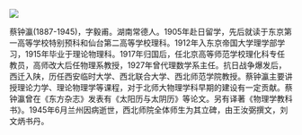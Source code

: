 ![](https://s2.loli.net/2022/08/31/qPF6xiOIWbNrSJT.png)

蔡钟瀛(1887-1945)，字毅甫。湖南常德人。1905年赴日留学，先后就读于东京第一高等学校特别预科和仙台第二高等学校理科。1912年入东京帝国大学理学部学习，1915年毕业于理论物理科。1917年归国后，任北京高等师范学校理化科专任教员，高师改大后任物理系教授，1927年曾代理数学系主任。抗日战争爆发后，西迁入陕，历任西安临时大学、西北联合大学、西北师范学院教授。蔡钟瀛主要讲授理论力学、理论物理学等课程，对于北师大物理学科早期的建设有一定贡献。蔡钟瀛曾在《东方杂志》发表有《太阳历与太阴历》等论文。另有译著《物理学教科书》。1945年6月兰州因病逝世，西北师院全体师生为其立碑，由王汝弼撰文，刘文炳书丹。